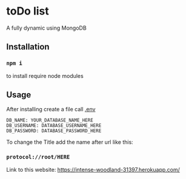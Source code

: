 # toDo list
A fully dynamic using MongoDB

## Installation
### `npm i` 
to install require node modules

## Usage

After installing create a file call [.env](https://nodejs.dev/learn/how-to-read-environment-variables-from-nodejs)
```.env
DB_NAME: YOUR_DATABASE_NAME_HERE
DB_USERNAME: DATABASE_USERNAME_HERE
DB_PASSWORD: DATABASE_PASSWORD_HERE
```

To change the Title add the name after url like this:
### `protocol://root/HERE`

Link to this website: https://intense-woodland-31397.herokuapp.com/

